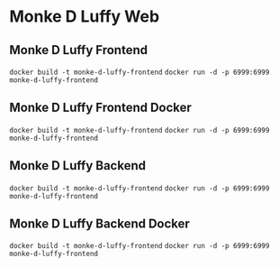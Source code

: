 # Monke D Luffy Web

## Monke D Luffy Frontend
```docker build -t monke-d-luffy-frontend```
```docker run -d -p 6999:6999 monke-d-luffy-frontend```

## Monke D Luffy Frontend Docker
```docker build -t monke-d-luffy-frontend```
```docker run -d -p 6999:6999 monke-d-luffy-frontend```


## Monke D Luffy Backend
```docker build -t monke-d-luffy-frontend```
```docker run -d -p 6999:6999 monke-d-luffy-frontend```


## Monke D Luffy Backend Docker
```docker build -t monke-d-luffy-frontend```
```docker run -d -p 6999:6999 monke-d-luffy-frontend```
